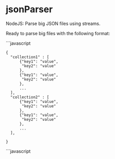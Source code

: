 # jsonParser
NodeJS: Parse big JSON files using streams.


Ready to parse big files with the following format:

´´´javascript

    {
      "collection1" : [
          {"key1": "value",
           "key2": "value"
          },
          {"key1": "value",
           "key2": "value"
          },
          ...
      ],
      "collection2" : [
          {"key1": "value",
           "key2": "value"
          },
          {"key1": "value",
           "key2": "value"
          },
          ...
      ],

    }

´´´javascript